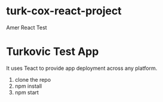 # turk-cox-react-project
Amer React Test

# Turkovic Test App
It uses Teact to provide app deployment across any platform.

1. clone the repo
2. npm install
3. npm start
